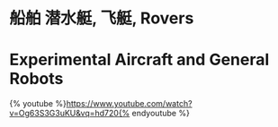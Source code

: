 # 船舶 潜水艇, 飞艇, Rovers

# Experimental Aircraft and General Robots

{% youtube %}https://www.youtube.com/watch?v=Og63S3G3uKU&vq=hd720{% endyoutube %}
